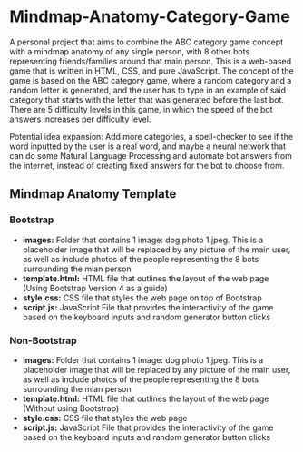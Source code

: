 # Mindmap-Anatomy-Category-Game
A personal project that aims to combine the ABC category game concept with a mindmap anatomy of any single person, with 8 other bots representing friends/families around that 
main person. This is a web-based game that is written in HTML, CSS, and pure JavaScript. The concept of the game is based on the ABC category game, where a random category
and a random letter is generated, and the user has to type in an example of said category that starts with the letter that was generated before the last bot. There are 5
difficulty levels in this game, in which the speed of the bot answers increases per difficulty level.

Potential idea expansion: Add more categories, a spell-checker to see if the word inputted by the user is a real word, and maybe a neural network that can do some Natural Language Processing and automate bot answers from the internet, instead of creating fixed answers for the bot to choose from.

<h2>Mindmap Anatomy Template</h2>
<h3>Bootstrap</h3>
<ul>
  <li><b>images:</b> Folder that contains 1 image: dog photo 1.jpeg. This is a placeholder image that will be replaced by any picture of the main user, as well as include
    photos of the people representing the 8 bots surrounding the mian person</li>
  <li><b>template.html:</b> HTML file that outlines the layout of the web page (Using Bootstrap Version 4 as a guide)</li>
  <li><b>style.css:</b> CSS file that styles the web page on top of Bootstrap</li>
  <li><b>script.js:</b> JavaScript File that provides the interactivity of the game based on the keyboard inputs and random generator button clicks</li>
</ul>

<h3>Non-Bootstrap</h3>
<ul>
  <li><b>images:</b> Folder that contains 1 image: dog photo 1.jpeg. This is a placeholder image that will be replaced by any picture of the main user, as well as include
    photos of the people representing the 8 bots surrounding the mian person</li>
  <li><b>template.html:</b> HTML file that outlines the layout of the web page (Without using Bootstrap)</li>
  <li><b>style.css:</b> CSS file that styles the web page</li>
  <li><b>script.js:</b> JavaScript File that provides the interactivity of the game based on the keyboard inputs and random generator button clicks</li>
</ul>
